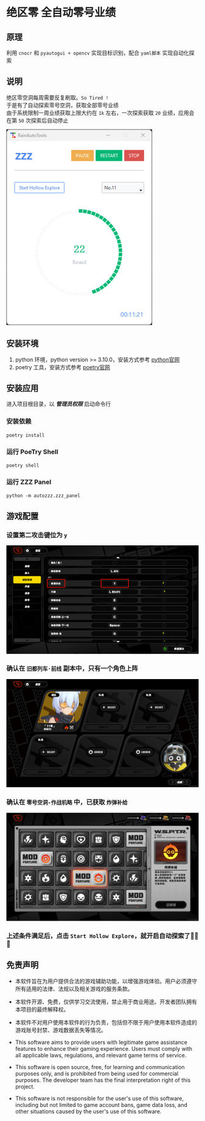 # 绝区零 全自动零号业绩

## 原理
利用 `cnocr` 和  `pyautogui + opencv` 实现目标识别，配合 `yaml脚本` 实现自动化探索

## 说明
绝区零空洞每周需要反复刷取。`So Tired !`   
于是有了自动探索零号空洞，获取全部零号业绩  
由于系统限制一周业绩获取上限大约在 `1k` 左右，一次探索获取 `20` 业绩，应用会在第 `50` 次探索后自动停止

![zzz-panel](./asserts/panel.png)

## 安装环境

1. python 环境，python version >= 3.10.0，安装方式参考 [python官网](https://www.python.org/downloads/)
2. poetry 工具，安装方式参考 [poetry官网](https://python-poetry.org/docs/#installation)

## 安装应用

进入项目根目录，以 *__管理员权限__* 启动命令行
### 安装依赖
```shell
poetry install
```
### 运行 PoeTry Shell
```shell
poetry shell
```
### 运行 ZZZ Panel
```shell
python -m autozzz.zzz_panel
```

## 游戏配置

### 设置第二攻击键位为 `y`  
![setting](./asserts/setting.png)  

### 确认在 `旧都列车·前线` 副本中，只有一个角色上阵
![No.11](./asserts/11.png)

### 确认在 `零号空洞-作战机略` 中，已获取 `炸弹补给`
![boom](./asserts/boom.png)

### 上述条件满足后，点击 `Start Hollow Explore`，就开启自动探索了🍜🍜🍜

## 免责声明

- 本软件旨在为用户提供合法的游戏辅助功能，以增强游戏体验。用户必须遵守所有适用的法律、法规以及相关游戏的服务条款。
- 本软件开源、免费，仅供学习交流使用，禁止用于商业用途。开发者团队拥有本项目的最终解释权。
- 本软件不对用户使用本软件的行为负责，包括但不限于用户使用本软件造成的游戏账号封禁、游戏数据丢失等情况。  


- This software aims to provide users with legitimate game assistance features to enhance their gaming experience. Users must comply with all applicable laws, regulations, and relevant game terms of service.  
- This software is open source, free, for learning and communication purposes only, and is prohibited from being used for commercial purposes. The developer team has the final interpretation right of this project.  
- This software is not responsible for the user's use of this software, including but not limited to game account bans, game data loss, and other situations caused by the user's use of this software.  